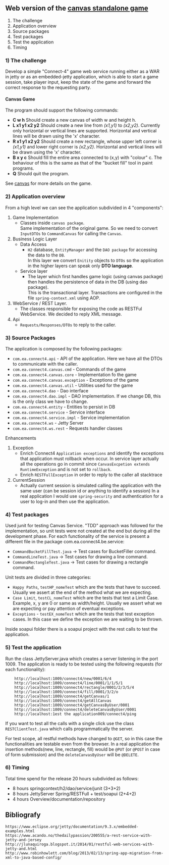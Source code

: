 ## Web version of the [canvas standalone game](https://github.com/ermalaliraj/canvas/) 

1.	The challenge
2.	Application overview
4.	Source packages
5.	Test packages
5.	Test the application
6.	Timing

### 1) The challenge

Develop a simple "Connect-4" game web service running either as a WAR in jetty or
as an embedded-jetty application, which is able to start a game session, take player
input, keep the state of the game and forward the correct response to the requesting
party.

#### Canvas Game
The program should support the following commands:
- __C w h__ Should create a new canvas of width w and height h.
- __L x1 y1 x2 y2__ Should create a new line from _(x1,y1)_ to _(x2,y2)_. Currently only horizontal or vertical lines are supported. Horizontal and vertical lines will be drawn using the 'x' character.
- __R x1 y1 x2 y2__ Should create a new rectangle, whose upper left corner is _(x1,y1)_ and lower right corner is _(x2,y2)_. Horizontal and vertical lines will be drawn using the 'x' character.
- __B x y c__ Should fill the entire area connected to (x,y) with "colour" c. The behaviour of this is the same as that of the "bucket fill" tool in paint programs.
- __Q__ Should quit the program.

See [canvas](https://github.com/ermalaliraj/canvas/) for more details on the game.

### 2) Application overview

From a high level we can see the application subdivided in 4 "components":

1. Game Implementation 
    * Classes inside `canvas package`. <br>
    Same implementation of the original game. So we need to convert `InputDTOs` to `CommandCanvas` for calling the `Canvas`.
2. Business Logic Layer
	* Data Access
	    * `H2` database, `EntityManager` and the `DAO package` for accessing the data to the `DB`.<br> 
	    In this layer we convert `Enitity` objects to `DTOs` so the application in the higher layers can speak only __DTO language__.
	* Service layer
	    * The layer which first handles game logic (using canvas package) then handles 
	the persistence of data in the DB (using dao package). <br>
	This is the transactional layer. Transactions are configured in the file `spring-context.xml` using AOP.
3. WebService / REST Layer. 
    * The classes responsible for exposing the code as  RESTFul WebService. We decided to reply XML message.
4. Api
    * `Requests/Responses/DTOs` to reply to the caller.


### 3) Source Packages

The application is composed by the following packages:

- `com.ea.connect4.api`  - API of the application. Here we have all the DTOs to communicate with the caller.      
- `com.ea.connect4.canvas.cmd`  - Commands of the game
- `com.ea.connect4.canvas.core` - Implementation fo the game
- `com.ea.connect4.canvas.exception` - Exceptions of the game
- `com.ea.connect4.canvas.util`      - Utilities used for the game
- `com.ea.connect4.dao`       - Dao interface
- `com.ea.connect4.dao.impl` - DAO implementation. If we change DB, this is the only class we have to change.
- `com.ea.connect4.entity`   - Entities to persist in DB
- `com.ea.connect4.service`  - Service interface
- `com.ea.connect4.service.impl` - Service implementation
- `com.ea.connect4.ws` - Jetty Server
- `com.ea.connect4.ws.rest` - Requests handler classes
	

Enhancements
1. Exception 
    * Enrich Connect4 `Application exceptions` and identify the exceptions that application must rollback when occur. In service layer actually all the operations go in commit since `CanvasExcpetion extends RuntimeException` and is not set to `rollback`.
	* Enrich `RESTFullException` in order to reply to the caller all stacktrace
2. CurrentSession 
	* Actually current session is simulated calling the application with the same user (can be session id or anything to identify a session) In a real application I would use `spring-security` and authentication for a user to log-in and then use the application.


### 4) Test packages

Used junit for testing Canvas Service. "TDD" approach was followed for the implementation, 
so unit tests were not created at the end but during all the development phase.
For each functionality of the service is present a different file in the package com.ea.connect4.be.service:
- `CommandBucketFillTest.java` -> Test cases for BucketFiller command.
- `CommandLineTest.java` -> Test cases for drawing a line command.
- `CommandRectangleTest.java` -> Test cases for drawing a rectangle command.

Unit tests are divided in three categories:
- `Happy Paths`, `testHP_nomeTest` which are the tests that have to succeed. Usually we assert at the end of the method what we are expecting.
- `Case Limit`, `testCL_nomeTest` which are the tests that test a Limit Case. Example, x, y are 0 or same as width/height.  Usually we assert what we are expecting or pay attention of eventual exceptions.
- `Exceptions`  - `testEX_nomeTest` which are the tests that test exception cases. In this case we define the exception we are waiting to be thrown.

Inside soapui folder there is a soapui project with the rest calls to test the application.
	
	
### 5) Test the application

Run the class JettyServer.java which creates a server listening in the port 1009.
The application is ready to be tested using the following requests (for each functionality):
```
	http://localhost:1009/connect4/new/0001/6/4
	http://localhost:1009/connect4/line/0001/1/1/5/1
	http://localhost:1009/connect4/rectangle/0001/2/3/5/4
	http://localhost:1009/connect4/fill/0001/3/2/o
	http://localhost:1009/connect4/getCanvas/1
	http://localhost:1009/connect4/getAllCanvas
	http://localhost:1009/connect4/getCanvasByUser/0001
	http://localhost:1009/connect4/deleteCanvasByUser/0001
	http://localhost:1est the application009/connect4/ping 
```
If you want to test all the calls with a single click use the class `RESTClientTest.java` which calls programmatically the server.

For test scope, all restful methods have changed to `@GET`, so in this case the functionalities are testable even from the browser.
In a real application the insertion methods(new, line, rectangle, fill) would be `@PUT` (or `@POST` in case of form submission) and the `deleteCanvasByUser` will be `@DELETE`.
	
### 6) Timing

Total time spend for the release 20 hours subdivided as follows:
- 8 hours springcontext/h2/dao/service/junit  (3+3+2)
- 8 hours JettyServer Spring/RESTFull + test/soapui (2+4+2)
- 4 hours Overview/documentation/repository
	
	
	
	
## Bibliografy
	https://www.eclipse.org/jetty/documentation/9.3.x/embedded-examples.html
	https://www.acando.no/thedailypassion/200555/a-rest-service-with-jetty-and-jersey
	http://jlunaquiroga.blogspot.it/2014/01/restful-web-services-with-jetty-and.html
	http://www.robinhowlett.com/blog/2013/02/13/spring-app-migration-from-xml-to-java-based-config/
